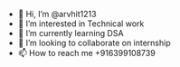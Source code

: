 - 👋 Hi, I’m @arvhit1213
- 👀 I’m interested in Technical work
- 🌱 I’m currently learning DSA 
- 💞️ I’m looking to collaborate on internship
- 📫 How to reach me +916399108739

<!---
arvhit1213/arvhit1213 is a ✨ special ✨ repository because its `README.md` (this file) appears on your GitHub profile.
You can click the Preview link to take a look at your changes.
--->

